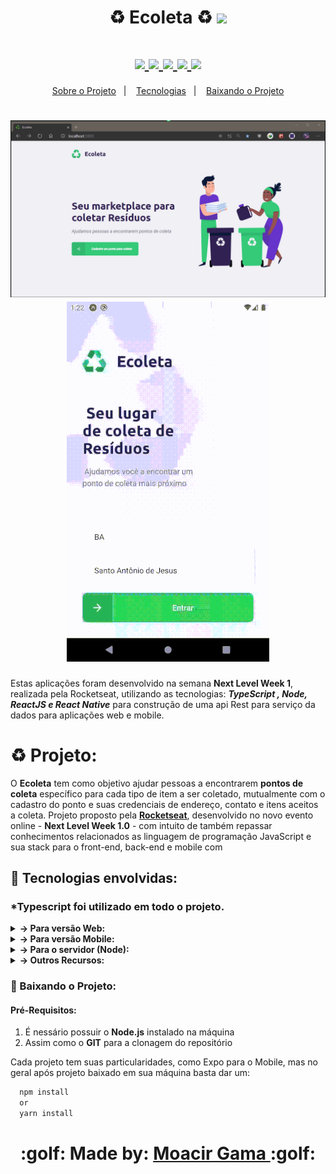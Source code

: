 
<h1 align=center >
  ♻️ Ecoleta ♻️
  <img src="https://user-images.githubusercontent.com/38081852/83580830-6f63e200-a513-11ea-9a27-0a109ec1e4d0.png" />
</h1>

<div align="center">
  <h1 align=center> 
    <a href="https://www.typescriptlang.org/">
      <img src="https://img.shields.io/badge/%3C%2F%3E-TypeScript-informational">
    </a>
    <a href="https://pt-br.reactjs.org/docs/getting-started.html">
      <img src="https://img.shields.io/badge/Web-ReactJS-blue">
    </a>
    <a href="https://reactnative.dev/docs/getting-started">
      <img src="https://img.shields.io/badge/Mobile-React--Native-green">
    </a>
    <a href="https://docs.expo.io/">
      <img src="https://img.shields.io/badge/Mobile-Expo-9cf">
    </a>
    <a href="https://nodejs.org/en/">
      <img src="https://img.shields.io/badge/server-NodeJs-brightgreen">
    </a>
  </h1>
</div> 

<p align="center">
  <a href="#recycle-projeto">Sobre o Projeto</a>&nbsp;&nbsp;&nbsp;|&nbsp;&nbsp;&nbsp;
  <a href="#battery-tecnologias-envolvidas">Tecnologias</a>&nbsp;&nbsp;&nbsp;|&nbsp;&nbsp;&nbsp;
  <a href="#battery-baixando-o-projeto">Baixando o Projeto</a>
</p>

<h1 align=center>
  <img src="readme-assets/ecoleta-web.gif"> 
   <img src="readme-assets/ecoleta-mob.gif"> 
  
</h1>

Estas aplicações foram desenvolvido na semana **Next Level Week 1**,
realizada pela Rocketseat, utilizando as tecnologias: ***TypeScript , Node, ReactJS e React Native*** para
construção de uma api Rest para serviço da dados para aplicações web e mobile.


# :recycle: Projeto:
  O **Ecoleta** tem como objetivo ajudar pessoas a encontrarem **pontos de coleta** específico para cada tipo de item a ser coletado,
mutualmente com o cadastro do ponto e suas credenciais de endereço, contato e itens aceitos a coleta.
  Projeto proposto pela **[Rocketseat](https://rocketseat.com.br/)**, desenvolvido no novo evento online - **__Next Level Week 1.0__** -  com intuito de também repassar conhecimentos relacionados as
linguagem de programação JavaScript e sua stack para o front-end, back-end e mobile com
  
## :battery: Tecnologias envolvidas:
  
### *Typescript foi utilizado em todo o projeto.
  
<details>

  <summary> <b> &rarr; Para versão Web: </b> </summary>
  
  #### :computer: Web JSON info: <i><kbd> [package.json](./web/package.json) </kbd></i>
  
- [x] <b>Axios:</b> <i>Usado para o tratamento de rotas dos serviços da API </i>
- [x] <b>Leaflet:</b> <i>Mapa open-source usado para localização dos pontos de coleta</i>
- [x] <b>React-Dropzone:</b> <i>Ferramenta para upload do tipo Drag and Drop, usado para imagens dos estabelecimentos</i>
- [x] <b>React-icons:</b> <i>Estilos de ícones personalizados</i>
- [x] <b>React-Router-Dom:</b> <i>Para o gerenciamento de rotas</i>
</details>

<details>

  <summary> <b> &rarr; Para versão Mobile: </b> </summary>
  
  #### :iphone: Mobile JSON info: <i><kbd> [package.json](./mobile/package.json) </kbd></i>

- [x] <b>Expo:</b> <i>Para o desenvolvimento mobile mais eficiente </i>
- [x] <b>Expo Constants:</b> <i>Para uso de recursos do android, no caso deste projeto o StatusBarHeight.</i>
- [x] <b>Expo Location:</b> <i>Para utilização de recursos de localização</i>
- [x] <b>Expo-mail-composer:</b> <i>Para utilização de recusos para Mailing.</i>
- [x] <b>React Navigation /Stack:</b> <i>Para movimentação entre telas</i>
- [x] <b>React native SVG:</b> <i>Possibilitar utilização de imagens SVG</i>
- [x] <b>Axios:</b> <i>Usado para o tratamento de rotas dos serviços da API </i>
- [x] <b>React Native Maps:</b> <i> Para utilização de recursos para Geolocalização</i>
- [x] <b>Expo-Fonts:</b> <i>Estilos de fonts</i>

</details>

<details>

  <summary> <b> &rarr; Para o servidor (Node): </b> </summary>
  
  #### :cloud: Server JSON info: <i><kbd> [package.json](./api/package.json) </kbd></i>

- [x] <b>Express:</b> <i> Para criação do server no backend</i>
- [x] <b>Cors:</b> <i>Permissão de acesso</i>
- [x] <b>Knex:</b> <i>Como Query builder</i>
- [x] <b>SQLite:</b> <i>Banco utilizado</i>
- [x] <b>Multer:</b> <i>Para upload de imagens</i>
- [x] <b>Celebrate / JOI:</b> <i>Para validação do formulario</i>

</details>

<details>

  <summary> <b> &rarr; Outros Recursos: </b> </summary>

- [x] <b>React-icons:</b> <i>Estilização de ícones</i>
- [x] <b>APIs do IBGE para captura de UF e Cidade:</b> <i></i>
- [x] <b>Google Fonts:</b> <i>Robot e Ubuntu</i>
- [x] <b>Chocolatey:</b> <i>Como Package Manager do Windows por onde instalei o Node e o Yarn (no lugar do NPM);</i>
- [x] <b>Yarn:</b> <i>Neste projeto foi utilizado o <b>Yarn</b>, mas você pode utilizar o NPM normalmente</i>
- [x] <b>Insomnia:</b> <i>Para realização dos testes de rotas do server-api</i>
- [x] <b>Editor:</b> <i> [Visual Studio Code](https://code.visualstudio.com/) </i>

</details>

### :battery: Baixando o Projeto:
#### Pré-Requisitos:
  1. É nessário possuir o **Node.js** instalado na máquina
  2. Assim como o **GIT** para a clonagem do repositório
 
 Cada projeto tem suas particularidades, 
 como Expo para o Mobile, mas no geral após projeto baixado em sua máquina
 basta dar um:
  ```sh
    npm install
    or
    yarn install
  ```




<h1 align="center"> :golf: Made by: <a href="https://www.linkedin.com/in/gama-leal" /> Moacir Gama </a> :golf: </h1>
